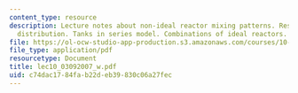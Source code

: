 ```yaml
---
content_type: resource
description: Lecture notes about non-ideal reactor mixing patterns. Residence time
  distribution. Tanks in series model. Combinations of ideal reactors.
file: https://ol-ocw-studio-app-production.s3.amazonaws.com/courses/10-37-chemical-and-biological-reaction-engineering-spring-2007/c74dac1784fab22deb39830c06a27fec_lec10_03092007_w.pdf
file_type: application/pdf
resourcetype: Document
title: lec10_03092007_w.pdf
uid: c74dac17-84fa-b22d-eb39-830c06a27fec
---
```

